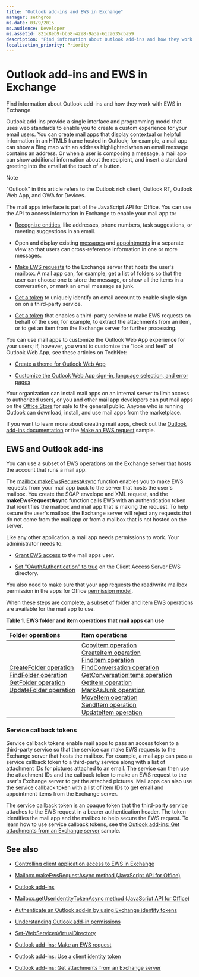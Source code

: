 ```yaml
---
title: "Outlook add-ins and EWS in Exchange"
manager: sethgros
ms.date: 03/9/2015
ms.audience: Developer
ms.assetid: 821c8eb9-bb58-42e8-9a3a-61ca635cba59
description: "Find information about Outlook add-ins and how they work with EWS in Exchange."
localization_priority: Priority
---
```


# Outlook add-ins and EWS in Exchange

Find information about Outlook add-ins and how they work with EWS in Exchange.

Outlook add-ins provide a single interface and programming model that uses web standards to enable you to create a custom experience for your email users. You can create mail apps that display contextual or helpful information in an HTML5 frame hosted in Outlook; for example, a mail app can show a Bing map with an address highlighted when an email message contains an address. Or when a user is composing a message, a mail app can show additional information about the recipient, and insert a standard greeting into the email at the touch of a button.

> [!NOTE]
> "Outlook" in this article refers to the Outlook rich client, Outlook RT, Outlook Web App, and OWA for Devices.

The mail apps interface is part of the JavaScript API for Office. You can use the API to access information in Exchange to enable your mail app to:

- [Recognize entities](https://msdn.microsoft.com/library/a6b0904b-afe9-4882-9136-3d8cfd57fcf8%28Office.15%29.aspx), like addresses, phone numbers, task suggestions, or meeting suggestions in an email.

- Open and display existing [messages](https://msdn.microsoft.com/library/d0bca550-70c3-457c-85f8-e19b39e3b892%28Office.15%29.aspx) and [appointments](https://msdn.microsoft.com/library/6cfbc29d-8581-474e-9a8b-510471e4bf8b%28Office.15%29.aspx) in a separate view so that users can cross-reference information in one or more messages.

- [Make EWS requests](https://msdn.microsoft.com/library/2ec380e0-4a67-4146-92a6-6a39f65dc6f2%28Office.15%29.aspx) to the Exchange server that hosts the user's mailbox. A mail app can, for example, get a list of folders so that the user can choose one to store the message, or show all the items in a conversation, or mark an email message as junk.

- [Get a token](https://msdn.microsoft.com/library/c658518b-6867-41a0-99cf-810303e4c539%28Office.15%29.aspx) to uniquely identify an email account to enable single sign on on a third-party service.

- [Get a token](https://msdn.microsoft.com/library/c658518b-6867-41a0-99cf-810303e4c539%28Office.15%29.aspx) that enables a third-party service to make EWS requests on behalf of the user, for example, to extract the attachments from an item, or to get an item from the Exchange server for further processing.

You can use mail apps to customize the Outlook Web App experience for your users; if, however, you want to customize the "look and feel" of Outlook Web App, see these articles on TechNet:

- [Create a theme for Outlook Web App](https://technet.microsoft.com/library/bb201700%28v=exchg.150%29.aspx)

- [Customize the Outlook Web App sign-in, language selection, and error pages](https://technet.microsoft.com/library/ee633483%28v=exchg.150%29.aspx)

Your organization can install mail apps on an internal server to limit access to authorized users, or you and other mail app developers can put mail apps on the [Office Store](https://office.microsoft.com/store/) for sale to the general public. Anyone who is running Outlook can download, install, and use mail apps from the marketplace.

If you want to learn more about creating mail apps, check out the [Outlook add-ins documentation](/outlook/add-ins) or the [Make an EWS request](https://code.msdn.microsoft.com/exchange/Mail-apps-for-Outlook-Make-770b2528) sample.

## EWS and Outlook add-ins

You can use a subset of EWS operations on the Exchange server that hosts the account that runs a mail app.

The [mailbox.makeEwsRequestAsync](https://msdn.microsoft.com/library/2ec380e0-4a67-4146-92a6-6a39f65dc6f2%28Office.15%29.aspx) function enables you to make EWS requests from your mail app back to the server that hosts the user's mailbox. You create the SOAP envelope and XML request, and the **makeEwsRequestAsync** function calls EWS with an authentication token that identifies the mailbox and mail app that is making the request. To help secure the user's mailbox, the Exchange server will reject any requests that do not come from the mail app or from a mailbox that is not hosted on the server.

Like any other application, a mail app needs permissions to work. Your administrator needs to:

- [Grant EWS access](controlling-client-application-access-to-ews-in-exchange.md) to the mail apps user.

- [Set "OAuthAuthentication" to true](https://technet.microsoft.com/library/aa997233%28v=exchg.150%29.aspx) on the Client Access Server EWS directory.

You also need to make sure that your app requests the read/write mailbox permission in the apps for Office [permission model](how-to-set-folder-permissions-for-another-user-by-using-ews-in-exchange.md).

When these steps are complete, a subset of folder and item EWS operations are available for the mail app to use.

**Table 1. EWS folder and item operations that mail apps can use**

|**Folder operations**|**Item operations**|
|:-----|:-----|
|[CreateFolder operation](https://msdn.microsoft.com/library/6f6c334c-b190-4e55-8f0a-38f2a018d1b3%28Office.15%29.aspx) <br/> [FindFolder operation](https://msdn.microsoft.com/library/7a9855aa-06cc-45ba-ad2a-645c15b7d031%28Office.15%29.aspx) <br/> [GetFolder operation](https://msdn.microsoft.com/library/355bcf93-dc71-4493-b177-622afac5fdb9%28Office.15%29.aspx) <br/> [UpdateFolder operation](https://msdn.microsoft.com/library/3494c996-b834-4813-b1ca-d99642d8b4e7%28Office.15%29.aspx) <br/> |[CopyItem operation](https://msdn.microsoft.com/library/bcc68f9e-d511-4c29-bba6-ed535524624a%28Office.15%29.aspx) <br/> [CreateItem operation](https://msdn.microsoft.com/library/78a52120-f1d0-4ed7-8748-436e554f75b6%28Office.15%29.aspx) <br/> [FindItem operation](https://msdn.microsoft.com/library/ebad6aae-16e7-44de-ae63-a95b24539729%28Office.15%29.aspx) <br/> [FindConversation operation](https://msdn.microsoft.com/library/2384908a-c203-45b6-98aa-efd6a4c23aac%28Office.15%29.aspx) <br/> [GetConversationItems operation](https://msdn.microsoft.com/library/8ae00a99-b37b-4194-829c-fe300db6ab99%28Office.15%29.aspx) <br/> [GetItem operation](https://msdn.microsoft.com/library/e3590b8b-c2a7-4dad-a014-6360197b68e4%28Office.15%29.aspx) <br/> [MarkAsJunk operation](https://msdn.microsoft.com/library/1f71f04d-56a9-4fee-a4e7-d1034438329e%28Office.15%29.aspx) <br/> [MoveItem operation](https://msdn.microsoft.com/library/dcf40fa7-7796-4a5c-bf5b-7a509a18d208%28Office.15%29.aspx) <br/> [SendItem operation](https://msdn.microsoft.com/library/337b89ef-e1b7-45ed-92f3-8abe4200e4c7%28Office.15%29.aspx) <br/> [UpdateItem operation](https://msdn.microsoft.com/library/5d027523-e0bc-4da2-b60b-0cb9fc1fdfe4%28Office.15%29.aspx) <br/> |

### Service callback tokens

Service callback tokens enable mail apps to pass an access token to a third-party service so that the service can make EWS requests to the Exchange server that hosts the mailbox. For example, a mail app can pass a service callback token to a third-party service along with a list of attachment IDs for pictures attached to an email. The service can then use the attachment IDs and the callback token to make an EWS request to the user's Exchange server to get the attached pictures. Mail apps can also use the service callback token with a list of item IDs to get email and appointment items from the Exchange server.

The service callback token is an opaque token that the third-party service attaches to the EWS request in a bearer authentication header. The token identifies the mail app and the mailbox to help secure the EWS request. To learn how to use service callback tokens, see the [Outlook add-ins: Get attachments from an Exchange server](https://code.msdn.microsoft.com/exchange/Mail-apps-for-Office-Get-38babdc9) sample.

## See also


- [Controlling client application access to EWS in Exchange](controlling-client-application-access-to-ews-in-exchange.md)

- [Mailbox.makeEwsRequestAsync method (JavaScript API for Office)](https://msdn.microsoft.com/library/2ec380e0-4a67-4146-92a6-6a39f65dc6f2%28Office.15%29.aspx)

- [Outlook add-ins](https://docs.microsoft.com/outlook/add-ins)

- [Mailbox.getUserIdentityTokenAsync method (JavaScript API for Office)](https://msdn.microsoft.com/library/c658518b-6867-41a0-99cf-810303e4c539%28Office.15%29.aspx)

- [Authenticate an Outlook add-in by using Exchange identity tokens](https://msdn.microsoft.com/library/c0520a1e-d9ba-495a-a99f-6816d7d2a23e%28Office.15%29.aspx)

- [Understanding Outlook add-in permissions](https://docs.microsoft.com/outlook/add-ins/understanding-outlook-add-in-permissions)

- [Set-WebServicesVirtualDirectory](https://technet.microsoft.com/library/aa997233%28v=exchg.150%29.aspx)

- [Outlook add-ins: Make an EWS request](https://code.msdn.microsoft.com/office/Mail-apps-for-Outlook-Make-770b2528)

- [Outlook add-ins: Use a client identity token](https://code.msdn.microsoft.com/Mail-apps-for-Outlook-Use-b20a66b6)

- [Outlook add-ins: Get attachments from an Exchange server](https://code.msdn.microsoft.com/office/Mail-apps-for-Office-Get-38babdc9)
